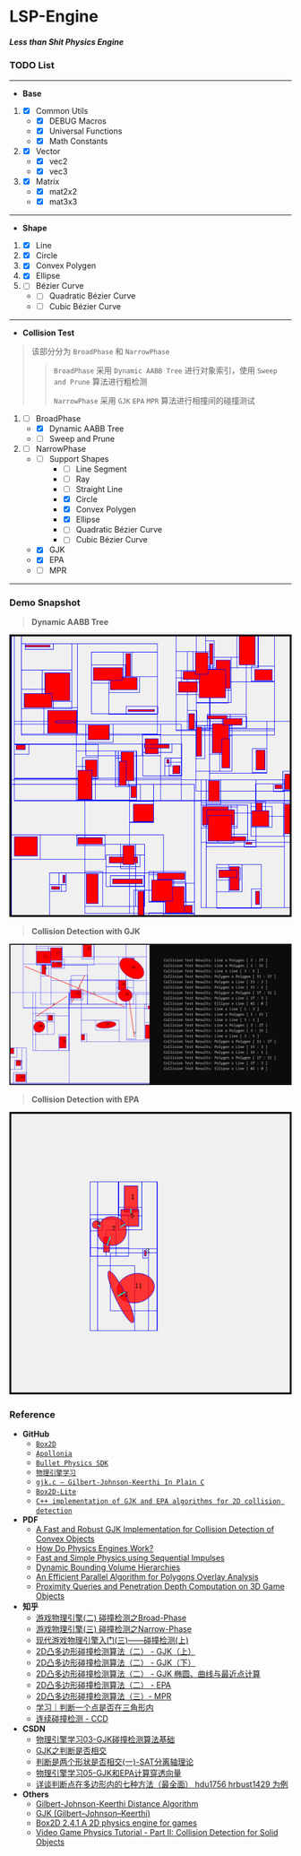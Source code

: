 # LSP-Engine
##### *Less than Shit Physics Engine*

### TODO List

***

* **Base**

1. - [x] Common Utils
	- * [x] DEBUG Macros
	- * [x] Universal Functions
	- * [x] Math Constants
2. - [x] Vector
	- * [x] vec2
	- * [x] vec3
3. - [x] Matrix
	- * [x] mat2x2
	- * [x] mat3x3

***

* **Shape**

1. - [x] Line
2. - [x] Circle
3. - [x] Convex Polygen
4. - [x] Ellipse
5. - [ ] Bézier Curve
	- * [ ] Quadratic Bézier Curve
	- * [ ] Cubic Bézier Curve

***

* **Collision Test**

> 该部分分为 `BroadPhase` 和 `NarrowPhase`
> 
>> `BroadPhase` 采用 `Dynamic AABB Tree` 进行对象索引，使用 `Sweep and Prune` 算法进行粗检测
>> 
>> `NarrowPhase` 采用 `GJK` `EPA` `MPR` 算法进行相撞间的碰撞测试

1. - [ ] BroadPhase
	- * [x] Dynamic AABB Tree
	- * [ ] Sweep and Prune
2. - [ ] NarrowPhase
	- * [ ] Support Shapes
		- * [ ] Line Segment
		- * [ ] Ray
		- * [ ] Straight Line 
		- * [x] Circle
		- * [x] Convex Polygen
		- * [x] Ellipse
		- * [ ] Quadratic Bézier Curve
		- * [ ] Cubic Bézier Curve
	- * [x] GJK
	- * [x] EPA
	- * [ ] MPR

***

### Demo Snapshot

> **Dynamic AABB Tree**

![Dynamic AABB Tree](./assets/example-abtree.png)

> **Collision Detection with GJK**

![Collision Detection with GJK](./assets/example-collisionTest.png)

> **Collision Detection with EPA**

![Collision Detection with EPA](./assets/example-collisionTest2.png)

### Reference
* **GitHub**
	* [`Box2D`](https://github.com/erincatto/box2d)
	* [`Apollonia`](https://github.com/wgtdkp/apollonia)
	* [`Bullet Physics SDK`](https://github.com/bulletphysics/bullet3)
	* [`物理引擎学习`](https://github.com/youlanhai/learn-physics)
	* [`gjk.c – Gilbert-Johnson-Keerthi In Plain C`](https://github.com/kroitor/gjk.c)
	* [`Box2D-Lite`](https://github.com/erincatto/box2d-lite)
	* [`C++ implementation of GJK and EPA algorithms for 2D collision detection`](https://github.com/Discordia/gjk-epa)
* **PDF**
	* [A Fast and Robust GJK Implementation for Collision Detection of Convex Objects](http://www.dtecta.com/papers/jgt98convex.pdf)
	* [How Do Physics Engines Work?](https://github.com/erincatto/box2d-lite/blob/master/docs/HowDoPhysicsEnginesWork.pdf)
	* [Fast and Simple Physics using Sequential Impulses](https://github.com/erincatto/box2d-lite/blob/master/docs/GDC2006_Catto_Erin_PhysicsTutorial.pdf)
	* [Dynamic Bounding Volume Hierarchies](https://box2d.org/files/ErinCatto_DynamicBVH_GDC2019.pdf)
	* [An Efficient Parallel Algorithm for Polygons Overlay Analysis](https://mdpi-res.com/d_attachment/applsci/applsci-09-04857/article_deploy/applsci-09-04857.pdf)
	* [Proximity Queries and Penetration Depth Computation on 3D Game Objects](http://www.dtecta.com/papers/gdc2001depth.pdf)
* **知乎**
	* [游戏物理引擎(二) 碰撞检测之Broad-Phase](https://zhuanlan.zhihu.com/p/113415779)
	* [游戏物理引擎(三) 碰撞检测之Narrow-Phase](https://zhuanlan.zhihu.com/p/127844705)
	* [现代游戏物理引擎入门(三)——碰撞检测(上)](https://zhuanlan.zhihu.com/p/396719279)
	* [2D凸多边形碰撞检测算法（二） - GJK（上）](https://zhuanlan.zhihu.com/p/177006015)
	* [2D凸多边形碰撞检测算法（二） - GJK（下）](https://zhuanlan.zhihu.com/p/178583914)
	* [2D凸多边形碰撞检测算法（二） - GJK 椭圆、曲线与最近点计算](https://zhuanlan.zhihu.com/p/355267104)
	* [2D凸多边形碰撞检测算法（二） - EPA](https://zhuanlan.zhihu.com/p/178841676)
	* [2D凸多边形碰撞检测算法（三）- MPR](https://zhuanlan.zhihu.com/p/370089434)
	* [学习｜判断一个点是否在三角形内](https://zhuanlan.zhihu.com/p/106253152)
	* [连续碰撞检测 - CCD](https://zhuanlan.zhihu.com/p/380532960)
* **CSDN**
	* [物理引擎学习03-GJK碰撞检测算法基础](https://blog.csdn.net/you_lan_hai/article/details/108293780)
	* [GJK之判断是否相交](https://blog.csdn.net/u011373710/article/details/39851783)
	* [判断是两个形状是否相交(一)-SAT分离轴理论](https://blog.csdn.net/u011373710/article/details/54773171)
	* [物理引擎学习05-GJK和EPA计算穿透向量](https://blog.csdn.net/you_lan_hai/article/details/108300750)
	* [详谈判断点在多边形内的七种方法（最全面） hdu1756 hrbust1429 为例](https://blog.csdn.net/WilliamSun0122/article/details/77994526)
* **Others**
	* [Gilbert-Johnson-Keerthi Distance Algorithm](https://cse442-17f.github.io/Gilbert-Johnson-Keerthi-Distance-Algorithm/)
	* [GJK (Gilbert–Johnson–Keerthi)](https://dyn4j.org/2010/04/gjk-gilbert-johnson-keerthi/)
	* [Box2D 2.4.1 A 2D physics engine for games](https://box2d.org/documentation/)
	* [Video Game Physics Tutorial - Part II: Collision Detection for Solid Objects](https://www.toptal.com/game/video-game-physics-part-ii-collision-detection-for-solid-objects)